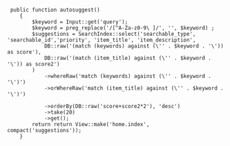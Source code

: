 <pre>
<code class="language-php"> public function autosuggest()
    {
        $keyword = Input::get('query');
        $keyword = preg_replace('/[^A-Za-z0-9\ ]/', '', $keyword) ;
        $suggestions = SearchIndex::select('searchable_type', 'searchable_id','priority', 'item_title', 'item_description',
            DB::raw('(match (keywords) against (\'' . $keyword . '\')) as score'),
            DB::raw('(match (item_title) against (\'' . $keyword . '\')) as score2')
        )
            -&gt;whereRaw('match (keywords) against (\'' . $keyword . '\')')
            -&gt;orWhereRaw('match (item_title) against (\'' . $keyword . '\')')
        
            -&gt;orderBy(DB::raw('score+score2*2'), 'desc')
            -&gt;take(20)
            -&gt;get();
        return return View::make('home.index', compact('suggestions'));
    }</code></pre>

<p>&nbsp;</p>
